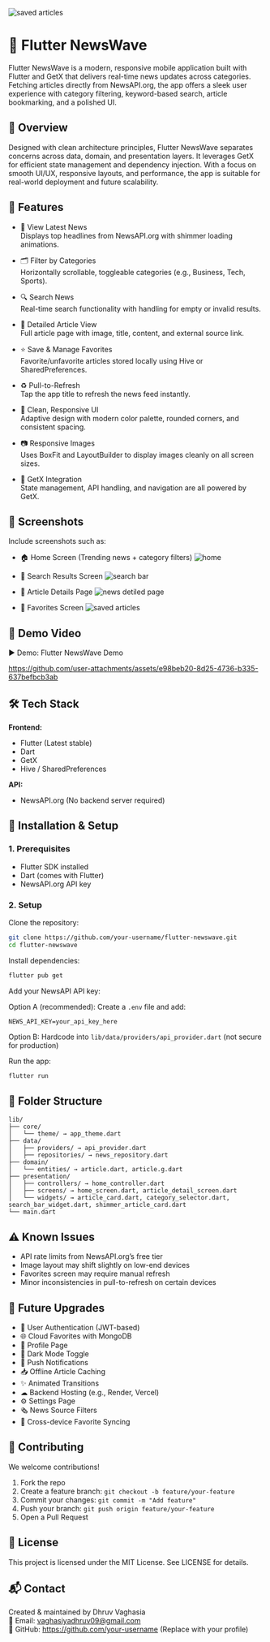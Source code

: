 ![saved articles](https://github.com/user-attachments/assets/39599bf9-f931-44d4-bdea-bff2f62b0e41)
# 📱 Flutter NewsWave

Flutter NewsWave is a modern, responsive mobile application built with Flutter and GetX that delivers real-time news updates across categories. Fetching articles directly from NewsAPI.org, the app offers a sleek user experience with category filtering, keyword-based search, article bookmarking, and a polished UI.

## 🧩 Overview

Designed with clean architecture principles, Flutter NewsWave separates concerns across data, domain, and presentation layers. It leverages GetX for efficient state management and dependency injection. With a focus on smooth UI/UX, responsive layouts, and performance, the app is suitable for real-world deployment and future scalability.

## 🎯 Features

- 📰 View Latest News  
  Displays top headlines from NewsAPI.org with shimmer loading animations.

- 🗂️ Filter by Categories  
  Horizontally scrollable, toggleable categories (e.g., Business, Tech, Sports).

- 🔍 Search News  
  Real-time search functionality with handling for empty or invalid results.

- 📄 Detailed Article View  
  Full article page with image, title, content, and external source link.

- ⭐ Save & Manage Favorites  
  Favorite/unfavorite articles stored locally using Hive or SharedPreferences.

- ♻ Pull-to-Refresh  
  Tap the app title to refresh the news feed instantly.

- 🎨 Clean, Responsive UI  
  Adaptive design with modern color palette, rounded corners, and consistent spacing.

- 📷 Responsive Images  
  Uses BoxFit and LayoutBuilder to display images cleanly on all screen sizes.

- 🧠 GetX Integration  
  State management, API handling, and navigation are all powered by GetX.

## 📸 Screenshots

Include screenshots such as:

- 🏠 Home Screen (Trending news + category filters)  ![home](https://github.com/user-attachments/assets/16c10d43-ee12-471b-b050-7a5972f0a5c9)

- 🔎 Search Results Screen  ![search bar](https://github.com/user-attachments/assets/dfe9d0cb-5a1f-42ff-95ad-faaf22ca2a10)
  
- 📖 Article Details Page  ![news detiled page](https://github.com/user-attachments/assets/df050345-e824-45b6-a1a4-56fdf803ca0e)
  
- 📌 Favorites Screen  ![saved articles](https://github.com/user-attachments/assets/d076c8e5-af7a-4a2a-9773-e08b02b13010)
 

## 🎥 Demo Video

▶️ Demo: Flutter NewsWave Demo  

https://github.com/user-attachments/assets/e98beb20-8d25-4736-b335-637befbcb3ab


## 🛠️ Tech Stack

**Frontend:**

- Flutter (Latest stable)  
- Dart  
- GetX  
- Hive / SharedPreferences  

**API:**

- NewsAPI.org (No backend server required)

## 🧰 Installation & Setup

### 1. Prerequisites

- Flutter SDK installed  
- Dart (comes with Flutter)  
- NewsAPI.org API key  

### 2. Setup

Clone the repository:

```bash
git clone https://github.com/your-username/flutter-newswave.git
cd flutter-newswave
```

Install dependencies:

```bash
flutter pub get
```

Add your NewsAPI API key:

Option A (recommended): Create a `.env` file and add:

```env
NEWS_API_KEY=your_api_key_here
```

Option B: Hardcode into `lib/data/providers/api_provider.dart` (not secure for production)

Run the app:

```bash
flutter run
```

## 🧾 Folder Structure

```
lib/
├── core/
│   └── theme/ → app_theme.dart
├── data/
│   ├── providers/ → api_provider.dart
│   ├── repositories/ → news_repository.dart
├── domain/
│   └── entities/ → article.dart, article.g.dart
├── presentation/
│   ├── controllers/ → home_controller.dart
│   ├── screens/ → home_screen.dart, article_detail_screen.dart
│   └── widgets/ → article_card.dart, category_selector.dart, search_bar_widget.dart, shimmer_article_card.dart
└── main.dart
```

## ⚠️ Known Issues

- API rate limits from NewsAPI.org’s free tier  
- Image layout may shift slightly on low-end devices  
- Favorites screen may require manual refresh  
- Minor inconsistencies in pull-to-refresh on certain devices

## 🚀 Future Upgrades

- 🔐 User Authentication (JWT-based)  
- 🌐 Cloud Favorites with MongoDB  
- 👤 Profile Page  
- 🌙 Dark Mode Toggle  
- 🔔 Push Notifications  
- 📥 Offline Article Caching  
- ✨ Animated Transitions  
- ☁ Backend Hosting (e.g., Render, Vercel)  
- ⚙️ Settings Page  
- 🗞 News Source Filters  
- 🔄 Cross-device Favorite Syncing

## 🤝 Contributing

We welcome contributions!

1. Fork the repo  
2. Create a feature branch: `git checkout -b feature/your-feature`  
3. Commit your changes: `git commit -m "Add feature"`  
4. Push your branch: `git push origin feature/your-feature`  
5. Open a Pull Request

## 📄 License

This project is licensed under the MIT License. See LICENSE for details.

## 📬 Contact

Created & maintained by Dhruv Vaghasia  
📧 Email: vaghasiyadhruv09@gmail.com  
🔗 GitHub: https://github.com/your-username (Replace with your profile)
